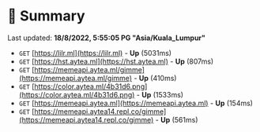 # 📖 Summary
Last updated: **18/8/2022, 5:55:05 PG "Asia/Kuala_Lumpur"**

- `GET` [https://lilr.ml](https://lilr.ml) - **Up** (5031ms)
- `GET` [https://hst.aytea.ml](https://hst.aytea.ml) - **Up** (807ms)
- `GET` [https://memeapi.aytea.ml/gimme](https://memeapi.aytea.ml/gimme) - **Up** (410ms)
- `GET` [https://color.aytea.ml/4b31d6.png](https://color.aytea.ml/4b31d6.png) - **Up** (1533ms)
- `GET` [https://memeapi.aytea.ml](https://memeapi.aytea.ml) - **Up** (154ms)
- `GET` [https://memeapi.aytea14.repl.co/gimme](https://memeapi.aytea14.repl.co/gimme) - **Up** (561ms)

